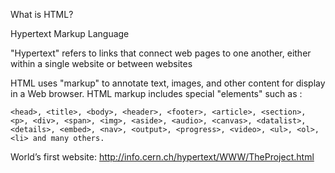 What is HTML?

Hypertext Markup Language

"Hypertext" refers to links that connect web pages to one another, either within a single website or between websites

HTML uses "markup" to annotate text, images, and other content for display in a Web browser. HTML markup includes special "elements" such as :

    <head>, <title>, <body>, <header>, <footer>, <article>, <section>, 
    <p>, <div>, <span>, <img>, <aside>, <audio>, <canvas>, <datalist>, 
    <details>, <embed>, <nav>, <output>, <progress>, <video>, <ul>, <ol>, 
    <li> and many others.

World’s first website: http://info.cern.ch/hypertext/WWW/TheProject.html




